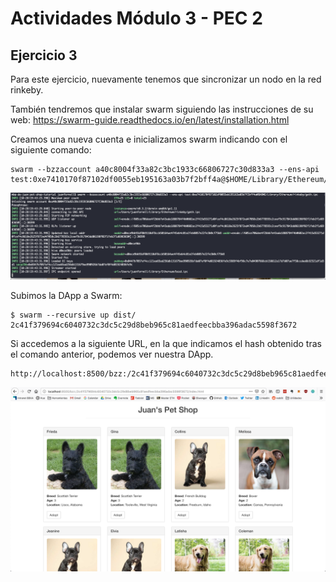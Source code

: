 # Actividades Módulo 3 - PEC 2  

## Ejercicio 3  

Para este ejercicio, nuevamente tenemos que sincronizar un nodo en la red rinkeby.

También tendremos que instalar swarm siguiendo las instrucciones de su web: <https://swarm-guide.readthedocs.io/en/latest/installation.html>

Creamos una nueva cuenta e inicializamos swarm indicando con el siguiente comando:
```
swarm --bzzaccount a40c8004f33a82c3bc1933c66806727c30d833a3 --ens-api test:0xe7410170f87102df0055eb195163a03b7f2bff4a@$HOME/Library/Ethereum/rinkeby/geth.ipc
```

![Captura Swarm conenct](../images/swarm.png?raw=true)  

Subimos la DApp a Swarm:

```
$ swarm --recursive up dist/
2c41f379694c6040732c3dc5c29d8beb965c81aedfeecbba396adac5598f3672
```

Si accedemos a la siguiente URL, en la que indicamos el hash obtenido tras el comando anterior, podemos ver nuestra DApp.

```
http://localhost:8500/bzz:/2c41f379694c6040732c3dc5c29d8beb965c81aedfeecbba396adac5598f3672/index.html
```

![Captura Swarm conenct](../images/Swarm-browser.png?raw=true)  
